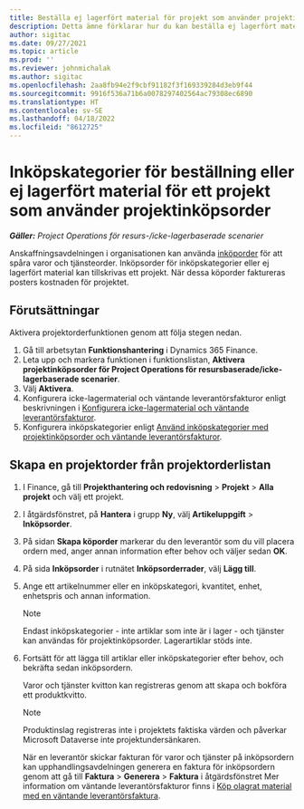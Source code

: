 ```yaml
---
title: Beställa ej lagerfört material för projekt som använder projektinköpsorder
description: Detta ämne förklarar hur du kan beställa ej lagerfört material för projekt som använder projektinköpsorder.
author: sigitac
ms.date: 09/27/2021
ms.topic: article
ms.prod: ''
ms.reviewer: johnmichalak
ms.author: sigitac
ms.openlocfilehash: 2aa8fb94e2f9cbf91182f3f169339284d3eb9f44
ms.sourcegitcommit: 9916f536a71b6a0078297402564ac79308ec6890
ms.translationtype: HT
ms.contentlocale: sv-SE
ms.lasthandoff: 04/18/2022
ms.locfileid: "8612725"
---
```

# <a name="order-procurement-categories-or-non-stocked-materials-for-a-project-using-project-purchase-orders"></a>Inköpskategorier för beställning eller ej lagerfört material för ett projekt som använder projektinköpsorder

_**Gäller:** Project Operations för resurs-/icke-lagerbaserade scenarier_

Anskaffningsavdelningen i organisationen kan använda [inköporder](/dynamics365/supply-chain/procurement/purchase-order-overview) för att spåra varor och tjänsteorder. Inköpsorder för inköpskategorier eller ej lagerfört material kan tillskrivas ett projekt. När dessa köporder faktureras posters kostnaden för projektet.

## <a name="prerequisites"></a>Förutsättningar
Aktivera projektorderfunktionen genom att följa stegen nedan.

1. Gå till arbetsytan **Funktionshantering** i Dynamics 365 Finance.
2. Leta upp och markera funktionen i funktionslistan, **Aktivera projektinköpsorder för Project Operations för resursbaserade/icke-lagerbaserade scenarier**.
3. Välj **Aktivera**.
4. Konfigurera icke-lagermaterial och väntande leverantörsfakturor enligt beskrivningen i [Konfigurera icke-lagermaterial och väntande leverantörsfakturor](configure-materials-nonstocked.md).
5. Konfigurera inköpskategorier enligt [Använd inköpskategorier med projektinköpsorder och väntande leverantörsfakturor](configure-procurement-categories.md).

## <a name="create-a-project-purchase-order-from-the-project-purchase-order-list"></a>Skapa en projektorder från projektorderlistan

1. I Finance, gå till **Projekthantering och redovisning** > **Projekt** > **Alla projekt** och välj ett projekt.
2. I åtgärdsfönstret, på **Hantera** i grupp **Ny**, välj **Artikeluppgift** > **Inköpsorder**.
3. På sidan **Skapa köporder** markerar du den leverantör som du vill placera ordern med, anger annan information efter behov och väljer sedan **OK**.
4. På sida **Inköpsorder** i rutnätet **Inköpsorderrader**, välj **Lägg till**.
5. Ange ett artikelnummer eller en inköpskategori, kvantitet, enhet, enhetspris och annan information.

    > [!NOTE]
    > Endast inköpskategorier - inte artiklar som inte är i lager - och tjänster kan användas för projektinköpsorder. Lagerartiklar stöds inte.

6. Fortsätt för att lägga till artiklar eller inköpskategorier efter behov, och bekräfta sedan inköpsordern.

    Varor och tjänster kvitton kan registreras genom att skapa och bokföra ett produktkvitto.

    > [!NOTE]
    > Produktinslag registreras inte i projektets faktiska värden och påverkar Microsoft Dataverse inte projektundersänkaren.

    När en leverantör skickar fakturan för varor och tjänster på inköpsordern kan upphandlingsavdelningen generera en faktura för inköpsordern genom att gå till **Faktura** > **Generera** > **Faktura** i åtgärdsfönstret Mer information om väntande leverantörsfakturor finns i [Köp olagrat material med en väntande leverantörsfaktura](pending-vendor-invoices.md).
